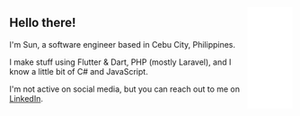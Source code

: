 <img 
  align="right" 
  height="180" 
  width="80" 
  src="assets/anime-hello-once.gif"
/>
<div>
  <h2>Hello there! </h2>
  <p>I'm Sun, a software engineer based in Cebu City, Philippines.</p>
  <p>I make stuff using Flutter & Dart, PHP (mostly Laravel), and I know a little bit of C# and JavaScript.</p>
  <p>I'm not active on social media, but you can reach out to me on <a target="_blank" href="https://www.linkedin.com/in/sunwastaken/">LinkedIn</a>.</p>
</div>
